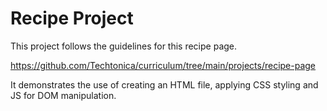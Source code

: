 <h1>Recipe Project</h1>

This project follows the guidelines for this recipe page. 

https://github.com/Techtonica/curriculum/tree/main/projects/recipe-page

It demonstrates the use of creating an HTML file, applying CSS styling and JS for DOM manipulation. 

